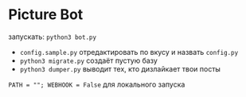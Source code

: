 # Picture Bot

запускать: `python3 bot.py`

- `config.sample.py` отредактировать по вкусу и назвать `config.py`
- `python3 migrate.py` создаёт пустую базу
- `python3 dumper.py` выводит тех, кто дизлайкает твои посты

`PATH = ""; WEBHOOK = False` для локального запуска
